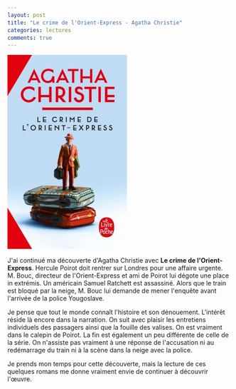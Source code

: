 ```yaml
---
layout: post
title: "Le crime de l'Orient-Express - Agatha Christie"
categories: lectures
comments: true
---
```


![moutons](https://github.com/homeostasie/bouquins/raw/master/_pics/lv/christie_agatha/Le-crime-de-l-orient-express.jpg)


J'ai continué ma découverte d'Agatha Christie avec **Le crime de l'Orient-Express**. Hercule Poirot doit rentrer sur Londres pour une affaire urgente. M. Bouc, directeur de l'Orient-Express et ami de Poirot lui dégote une place in extrémis. Un  américain Samuel Ratchett est assassiné. Alors que le train est bloqué par la neige, M. Bouc lui demande de mener l'enquête avant l'arrivée de la police Yougoslave.


Je pense que tout le monde connaît l'histoire et son dénouement. L'intérêt réside là encore dans la narration. On suit avec plaisir les entretiens individuels des passagers ainsi que la fouille des valises. On est vraiment dans le calepin de Poirot. La fin est également un peu différente de celle de la série. On n'assiste pas vraiment à une réponse de l'accusation ni au redémarrage du train ni à la scène dans la neige avec la police.

Je prends mon temps pour cette découverte, mais la lecture de ces quelques romans me donne vraiment envie de continuer à découvrir l'œuvre. 
